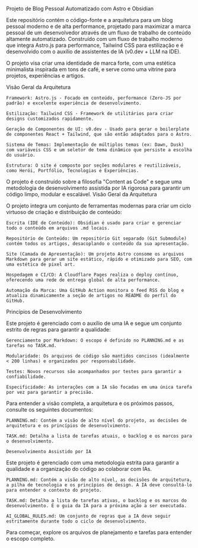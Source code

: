 Projeto de Blog Pessoal Automatizado com Astro e Obsidian

Este repositório contém o código-fonte e a arquitetura para um blog pessoal moderno e de alta performance, projetado para maximizar a marca pessoal de um desenvolvedor através de um fluxo de trabalho de conteúdo altamente automatizado. Construído com um fluxo de trabalho moderno que integra Astro.js para performance, Tailwind CSS para estilização e é desenvolvido com o auxílio de assistentes de IA (v0.dev + LLM na IDE).

O projeto visa criar uma identidade de marca forte, com uma estética minimalista inspirada em tons de café, e serve como uma vitrine para projetos, experiências e artigos.

Visão Geral da Arquitetura

    Framework: Astro.js - Focado em conteúdo, performance (Zero-JS por padrão) e excelente experiência de desenvolvimento.

    Estilização: Tailwind CSS - Framework de utilitários para criar designs customizados rapidamente.

    Geração de Componentes de UI: v0.dev - Usado para gerar o boilerplate de componentes React + Tailwind, que são então adaptados para o Astro.

    Sistema de Temas: Implementação de múltiplos temas (ex: Dawn, Dusk) com variáveis CSS e um seletor de tema dinâmico que persiste a escolha do usuário.

    Estrutura: O site é composto por seções modulares e reutilizáveis, como Herói, Portfólio, Tecnologias e Experiências.

O projeto é construído sobre a filosofia "Content as Code" e segue uma metodologia de desenvolvimento assistida por IA rigorosa para garantir um código limpo, modular e escalável.
Visão Geral da Arquitetura

O projeto integra um conjunto de ferramentas modernas para criar um ciclo virtuoso de criação e distribuição de conteúdo:

    Escrita (IDE de Conteúdo): Obsidian é usado para criar e gerenciar todo o conteúdo em arquivos .md locais.

    Repositório de Conteúdo: Um repositório Git separado (Git Submodule) contém todos os artigos, desacoplando o conteúdo da sua apresentação.

    Site (Camada de Apresentação): Um projeto Astro consome os arquivos Markdown para gerar um site estático, rápido e otimizado para SEO, com uma estética de pixel art.

    Hospedagem e CI/CD: A Cloudflare Pages realiza o deploy contínuo, oferecendo uma rede de entrega global de alta performance.

    Automação da Marca: Uma GitHub Action monitora o feed RSS do blog e atualiza dinamicamente a seção de artigos no README do perfil do GitHub.

Princípios de Desenvolvimento

Este projeto é gerenciado com o auxílio de uma IA e segue um conjunto estrito de regras para garantir a qualidade:

    Gerenciamento por Markdown: O escopo é definido no PLANNING.md e as tarefas no TASK.md.

    Modularidade: Os arquivos de código são mantidos concisos (idealmente < 200 linhas) e organizados por responsabilidade.

    Testes: Novos recursos são acompanhados por testes para garantir a confiabilidade.

    Especificidade: As interações com a IA são focadas em uma única tarefa por vez para garantir a precisão.

Para entender a visão completa, a arquitetura e os próximos passos, consulte os seguintes documentos:

    PLANNING.md: Contém a visão de alto nível do projeto, as decisões de arquitetura e os princípios de desenvolvimento.

    TASK.md: Detalha a lista de tarefas atuais, o backlog e os marcos para o desenvolvimento.

    Desenvolvimento Assistido por IA

Este projeto é gerenciado com uma metodologia estrita para garantir a qualidade e a organização do código ao colaborar com IAs.

    PLANNING.md: Contém a visão de alto nível, as decisões de arquitetura, a pilha de tecnologia e os princípios de design. A IA deve consultá-lo para entender o contexto do projeto.

    TASK.md: Detalha a lista de tarefas ativas, o backlog e os marcos do desenvolvimento. É o guia da IA para a próxima ação a ser executada.

    AI_GLOBAL_RULES.md: Um conjunto de regras que a IA deve seguir estritamente durante todo o ciclo de desenvolvimento.

Para começar, explore os arquivos de planejamento e tarefas para entender o escopo completo.